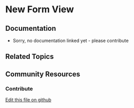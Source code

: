 # New Form View

## Documentation

* Sorry, no documentation linked yet - please contribute

## Related Topics

## Community Resources

### Contribute

[Edit this file on github](https://github.com/olafk/controlpanel-documentation-docs/blob/master/md/73en/com_liferay_app_builder_web_internal_portlet_ObjectsPortlet/edit_form_view.md)
